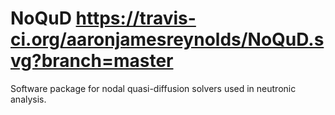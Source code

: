 # NoQuD https://travis-ci.org/aaronjamesreynolds/NoQuD.svg?branch=master

Software package for nodal quasi-diffusion solvers used in neutronic analysis. 
